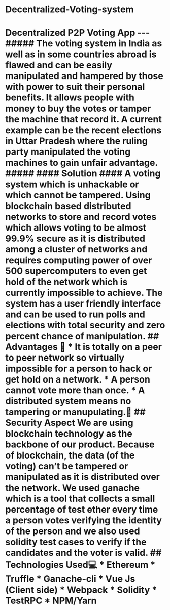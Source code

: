 # Decentralized-Voting-system
# Decentralized P2P Voting App --- ##### **The voting system in India as well as in some countries abroad is flawed and can be easily manipulated and hampered by those with power to suit their personal benefits. It allows people with money to buy the votes or tamper the machine that record it. A current example can be the recent elections in Uttar Pradesh where the ruling party manipulated the voting machines to gain unfair advantage.** #####  #### Solution ####  A voting system which is unhackable or which cannot be tampered. Using blockchain based distributed networks to store and record votes which allows voting to be almost 99.9% secure as it is distributed among a cluster of networks and requires computing power of over 500 supercomputers to even get hold of the network which is currently impossible to achieve. The system has a user friendly interface and can be used to run polls and elections with total security and zero percent chance of manipulation.  ## Advantages :customs: * It is totally on a peer to peer network so virtually impossible for a person to hack or get hold on a network. * A person cannot vote more than once. * A distributed system means no tampering or manupulating.:bookmark_tabs:  ## Security Aspect We are using blockchain technology as the backbone of our product. Because of blockchain, the data (of the voting) can’t be tampered or manipulated as it is distributed over the network. We used ganache which is a tool that collects a small percentage of test ether every time a person votes verifying the identity of the person and we also used solidity test cases to verify if the candidates and the voter is valid.    ## Technologies Used:computer: * Ethereum * Truffle * Ganache-cli * Vue Js (Client side) * Webpack * Solidity * TestRPC * NPM/Yarn
